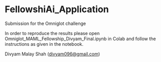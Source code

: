 # FellowshiAi_Application
Submission for the Omniglot challenge

In order to reproduce the results please open Omniglot_MAML_Fellowship_Divyam_Final.ipynb in Colab
    and follow the instructions as given in the notebook.

Divyam Malay Shah (divyam096@gmail.com)

